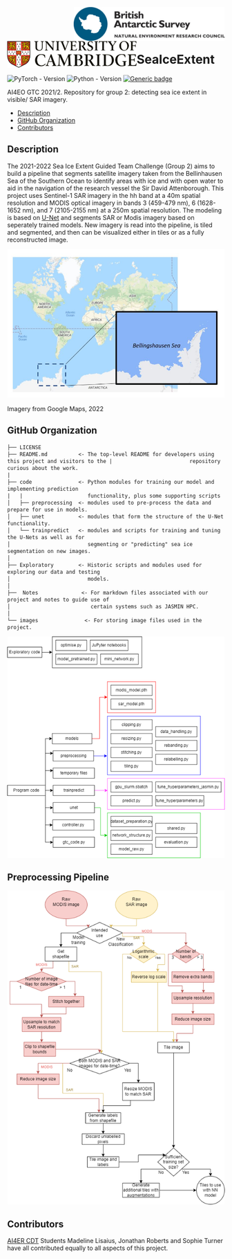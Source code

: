 <br></br>
[<img align="right" src=images/BAS_logo_colour.jpg width=350px>](https://bas.ac.uk/ai)
[<img align="left" src=images/cambridge_university2.svg width=300px>](https://ai4er-cdt.esc.cam.ac.uk/)

<br><br><br>

# SeaIceExtent 

![PyTorch - Version](https://img.shields.io/badge/PYTORCH-1.4+-red?style=for-the-badge&logo=pytorch) 
![Python - Version](https://img.shields.io/badge/PYTHON-3.6+-red?style=for-the-badge&logo=python&logoColor=white)
[![Generic badge](https://img.shields.io/badge/License-MIT-red.svg?style=for-the-badge)](https://github.com/ai4er-cdt/SeaIceExtent/blob/main/LICENSE)

AI4EO GTC 2021/2. Repository for group 2: detecting sea ice extent in visible/ SAR imagery.

- [Description](#description)
- [GitHub Organization](#github-organization)
- [Contributors](#contributors)


## Description
The 2021-2022 Sea Ice Extent Guided Team Challenge (Group 2) aims to build a pipeline that segments satellite imagery taken from the Bellinhausen Sea of the Southern Ocean to identify areas with ice and with open water to aid in the navigation of the research vessel the Sir David Attenborough. This project uses Sentinel-1 SAR imagery in the hh band at a 40m spatial resolution and MODIS optical imagery in bands 3 (459-479 nm), 6 (1628-1652 nm), and 7 (2105-2155 nm) at a 250m spatial resolution. The modeling is based on [U-Net](https://github.com/milesial/Pytorch-UNet) and segments SAR or Modis imagery based on seperately trained models. New imagery is read into the pipeline, is tiled and segmented, and then can be visualized either in tiles or as a fully reconstructed image. 

![bellingshausen sea](images/bellingshausenSea.JPG?raw=true "Bellingshausen Sea; Google Maps 2022")

Imagery from Google Maps, 2022



## GitHub Organization
```
├── LICENSE
├── README.md          <- The top-level README for developers using this project and visitors to the |                         repository curious about the work.
|
├── code               <- Python modules for training our model and implementing prediction           
|   |                     functionality, plus some supporting scripts
│   ├── preprocessing  <- modules used to pre-process the data and prepare for use in models.
│   ├── unet           <- modules that form the structure of the U-Net functionality.
│   └── trainpredict   <- modules and scripts for training and tuning the U-Nets as well as for 
│                         segmenting or "predicting" sea ice segmentation on new images.
│
├── Exploratory        <- Historic scripts and modules used for exploring our data and testing 
│                         models.
│
├──  Notes              <- For markdown files associated with our project and notes to guide use of 
│                          certain systems such as JASMIN HPC. 
│
└── images               <- For storing image files used in the project.
```
![programstructure](images/program_structure2.JPG?raw=true "Program structure")

## Preprocessing Pipeline

![preprocessingflowchart](images/PreprocessingFlowchart2.JPG?raw=true "Preprocessing flowchart")


## Contributors

[AI4ER CDT](https://ai4er-cdt.esc.cam.ac.uk) Students Madeline Lisaius, Jonathan Roberts and Sophie Turner have all contributed equally to all aspects of this project.  
